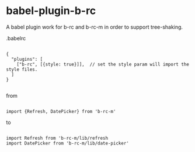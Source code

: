 # babel-plugin-b-rc
A babel plugin work for b-rc and b-rc-m in order to support tree-shaking.


.babelrc

```

{
  "plugins": [
    ["b-rc", [{style: true}]],  // set the style param will import the style files.
  ]
}


```


from 

```

import {Refresh, DatePicker} from 'b-rc-m'

```

to

```

import Refresh from 'b-rc-m/lib/refresh
import DatePicker from 'b-rc-m/lib/date-picker'

```